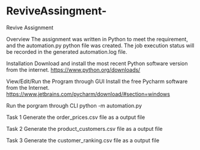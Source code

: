 # ReviveAssingment-
Revive Assignment 


Overview
The assignment was written in Python to meet the requirement, and the automation.py python file was created. 
The job execution status will be recorded in the generated automation.log file.

Installation 
Download and install the most recent Python software version from the internet.
https://www.python.org/downloads/

View/Edit/Run the Program through GUI
Install the free Pycharm software from the Internet.
https://www.jetbrains.com/pycharm/download/#section=windows

Run the porgram through CLI
python -m automation.py 

Task 1
Generate the order_prices.csv file as a output file

Task 2
Generate the product_customers.csv file as a output file

Task 3
Generate the customer_ranking.csv file as a output file
